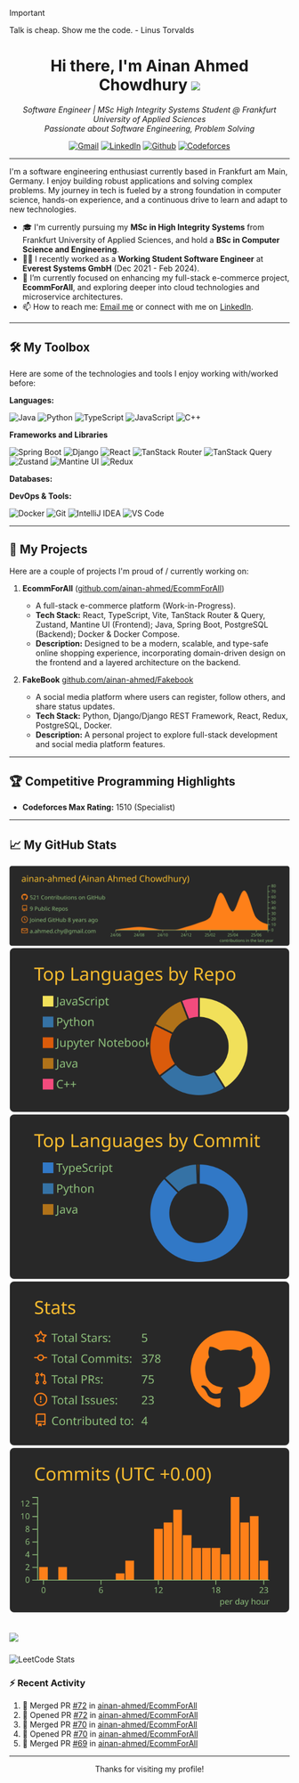 <div align="center">
  <a href="[YOUR_LINKEDIN_URL_HERE_OR_REMOVE_LINK_TAG]">
    </a>
</div>

> [!IMPORTANT]
> Talk is cheap. Show me the code. - Linus Torvalds
<h1 align="center">Hi there, I'm Ainan Ahmed Chowdhury <img src="https://media.giphy.com/media/hvRJCLFzcasrR4ia7z/giphy.gif" width="35"></h1>
<p align="center">
  <em>Software Engineer | MSc High Integrity Systems Student @ Frankfurt University of Applied Sciences <br /> Passionate about Software Engineering, Problem Solving</em>
</p>

<p align="center">
  <a href="mailto:a.ahmed.chy@gmail.com"><img src="https://img.shields.io/badge/Gmail-D14836?style=for-the-badge&logo=gmail&logoColor=white" alt="Gmail"/></a>
  <a href="https://linkedin.com/in/ainan-ahmed"><img src="https://img.shields.io/badge/LinkedIn-0077B5?style=for-the-badge&logo=linkedin&logoColor=white" alt="LinkedIn"/></a>
  <a href="https://github.com/ainan-ahmed"><img src="https://img.shields.io/badge/GitHub-100000?style=for-the-badge&logo=github&logoColor=white" alt="Github"/></a>
  <a href="https://codeforces.com/profile/ainan.ahmed"><img src="https://img.shields.io/badge/Codeforces-445f9d?style=for-the-badge&logo=Codeforces&logoColor=white" alt="Codeforces"/></a>
</p>

---

I'm a software engineering enthusiast currently based in Frankfurt am Main, Germany. I enjoy building robust applications and solving complex problems. My journey in tech is fueled by a strong foundation in computer science, hands-on experience, and a continuous drive to learn and adapt to new technologies.

* 🎓 I'm currently pursuing my **MSc in High Integrity Systems** from Frankfurt University of Applied Sciences, and hold a **BSc in Computer Science and Engineering**.
* 👨‍💻 I recently worked as a **Working Student Software Engineer** at **Everest Systems GmbH** (Dec 2021 - Feb 2024).
* 🔭 I’m currently focused on enhancing my full-stack e-commerce project, **EcommForAll**, and exploring deeper into cloud technologies and microservice architectures.
* 📫 How to reach me: [Email me](mailto:a.ahmed.chy@gmail.com) or connect with me on [LinkedIn](https://www.linkedin.com/in/ainan-ahmed/).
---

## 🛠️ My Toolbox

Here are some of the technologies and tools I enjoy working with/worked before:

**Languages:**
<p align="left">
  <img src="https://img.shields.io/badge/Java-ED8B00?style=for-the-badge&logo=openjdk&logoColor=white" alt="Java"/>
  <img src="https://img.shields.io/badge/Python-3776AB?style=for-the-badge&logo=python&logoColor=white" alt="Python"/>
  <img src="https://img.shields.io/badge/TypeScript-3178C6?style=for-the-badge&logo=typescript&logoColor=white" alt="TypeScript"/>
  <img src="https://img.shields.io/badge/JavaScript-F7DF1E?style=for-the-badge&logo=javascript&logoColor=black" alt="JavaScript"/>
  <img src="https://img.shields.io/badge/C%2B%2B-00599C?style=for-the-badge&logo=c%2B%2B&logoColor=white" alt="C++"/>
</p>

**Frameworks and Libraries**
<p align="left">
	  <img src="https://img.shields.io/badge/Spring_Boot-6DB33F?style=for-the-badge&logo=spring-boot&logoColor=white" alt="Spring Boot"/>
	  <img src="https://img.shields.io/badge/Django-092E20?style=for-the-badge&logo=django&logoColor=white" alt="Django"/>
	  <img src="https://img.shields.io/badge/React-20232A?style=for-the-badge&logo=react&logoColor=61DAFB" alt="React"/>
	  <img src="https://img.shields.io/badge/TanStack_Router-EF4444?style=for-the-badge&logo=tanstack&logoColor=white" alt="TanStack Router"/>
	  <img src="https://img.shields.io/badge/TanStack_Query-FF4154?style=for-the-badge&logo=tanstack&logoColor=white" alt="TanStack Query"/>
	  <img src="https://img.shields.io/badge/Zustand-764ABC?style=for-the-badge&logoColor=white" alt="Zustand"/> <img src="https://img.shields.io/badge/Mantine_UI-339AF0?style=for-the-badge&logo=mantine&logoColor=white" alt="Mantine UI"/>
	  <img src="https://img.shields.io/badge/Redux-593D88?style=for-the-badge&logo=redux&logoColor=white" alt="Redux"/>
	
</p>

**Databases:**
<p align="left>
	  <img src="https://img.shields.io/badge/PostgreSQL-4169E1?style=for-the-badge&logo=postgresql&logoColor=white" alt="PostgreSQL"/>
</p>

**DevOps & Tools:**
<p align="left">
  <img src="https://img.shields.io/badge/Docker-2496ED?style=for-the-badge&logo=docker&logoColor=white" alt="Docker"/>
  <img src="https://img.shields.io/badge/Git-F05032?style=for-the-badge&logo=git&logoColor=white" alt="Git"/>
  <img src="https://img.shields.io/badge/IntelliJ_IDEA-000000.svg?style=for-the-badge&logo=intellij-idea&logoColor=white" alt="IntelliJ IDEA"/>
  <img src="https://img.shields.io/badge/VS_Code-007ACC?style=for-the-badge&logo=visual-studio-code&logoColor=white" alt="VS Code"/>
</p>

---

## 🚀 My Projects

Here are a couple of projects I'm proud of / currently working on:

1.  **EcommForAll** ([github.com/ainan-ahmed/EcommForAll](https://github.com/ainan-ahmed/EcommForAll))
    * A full-stack e-commerce platform (Work-in-Progress).
    * **Tech Stack:** React, TypeScript, Vite, TanStack Router & Query, Zustand, Mantine UI (Frontend); Java, Spring Boot, PostgreSQL (Backend); Docker & Docker Compose.
    * **Description:** Designed to be a modern, scalable, and type-safe online shopping experience, incorporating domain-driven design on the frontend and a layered architecture on the backend.

2.  **FakeBook**  [github.com/ainan-ahmed/Fakebook](https://github.com/ainan-ahmed/Fakebook)
    * A social media platform where users can register, follow others, and share status updates.
    * **Tech Stack:** Python, Django/Django REST Framework, React, Redux, PostgreSQL, Docker.
    * **Description:** A personal project to explore full-stack development and social media platform features.
---

## 🏆 Competitive Programming Highlights

* **Codeforces Max Rating:** 1510 (Specialist) 

---

## 📈 My GitHub Stats

[![](https://raw.githubusercontent.com/ainan-ahmed/ainan-ahmed/main/profile-summary-card-output/gruvbox/0-profile-details.svg)](https://github.com/vn7n24fzkq/github-profile-summary-cards)
[![](https://raw.githubusercontent.com/ainan-ahmed/ainan-ahmed/main/profile-summary-card-output/gruvbox/1-repos-per-language.svg)](https://github.com/vn7n24fzkq/github-profile-summary-cards) [![](https://raw.githubusercontent.com/ainan-ahmed/ainan-ahmed/main/profile-summary-card-output/gruvbox/2-most-commit-language.svg)](https://github.com/vn7n24fzkq/github-profile-summary-cards)
[![](https://raw.githubusercontent.com/ainan-ahmed/ainan-ahmed/main/profile-summary-card-output/gruvbox/3-stats.svg)](https://github.com/vn7n24fzkq/github-profile-summary-cards) [![](https://raw.githubusercontent.com/ainan-ahmed/ainan-ahmed/main/profile-summary-card-output/gruvbox/4-productive-time.svg)](https://github.com/vn7n24fzkq/github-profile-summary-cards)

![](https://komarev.com/ghpvc/?username=your-github-ainan-ahmed&color=yellowgreen&abbreviated=true)
---
![LeetCode Stats](https://leetcard.jacoblin.cool/ainan_ahmed?theme=dark&font=Cagliostro)


### :zap: Recent Activity
<!--START_SECTION:activity-->
1. 🎉 Merged PR [#72](https://github.com/ainan-ahmed/EcommForAll/pull/72) in [ainan-ahmed/EcommForAll](https://github.com/ainan-ahmed/EcommForAll)
2. 💪 Opened PR [#72](https://github.com/ainan-ahmed/EcommForAll/pull/72) in [ainan-ahmed/EcommForAll](https://github.com/ainan-ahmed/EcommForAll)
3. 🎉 Merged PR [#70](https://github.com/ainan-ahmed/EcommForAll/pull/70) in [ainan-ahmed/EcommForAll](https://github.com/ainan-ahmed/EcommForAll)
4. 💪 Opened PR [#70](https://github.com/ainan-ahmed/EcommForAll/pull/70) in [ainan-ahmed/EcommForAll](https://github.com/ainan-ahmed/EcommForAll)
5. 🎉 Merged PR [#69](https://github.com/ainan-ahmed/EcommForAll/pull/69) in [ainan-ahmed/EcommForAll](https://github.com/ainan-ahmed/EcommForAll)
<!--END_SECTION:activity-->

---
<p align="center">
  Thanks for visiting my profile!
</p>

